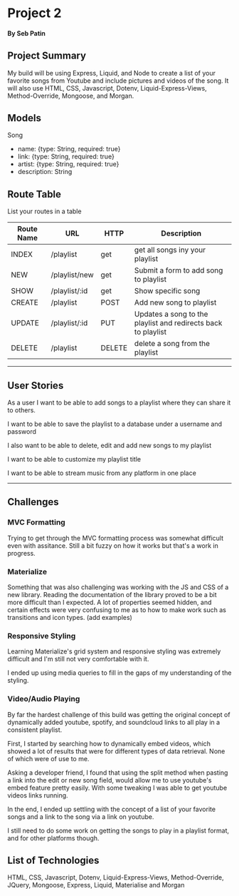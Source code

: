# Project 2
#### By Seb Patin

## Project Summary

My build will be using Express, Liquid, and Node to create a list of your favorite songs from Youtube and include pictures and videos of the song. It will also use HTML, CSS, Javascript, Dotenv, Liquid-Express-Views, Method-Override, Mongoose, and Morgan.

## Models

Song
 - name: {type: String, required: true}
 - link: {type: String, required: true}
 - artist: {type: String, required: true}
 - description: String
 
## Route Table

List your routes in a table

| Route Name | URL | HTTP | Description |
|-----------|------|-------|-------------|
| INDEX |/playlist| get | get all songs iny your playlist
| NEW |/playlist/new| get | Submit a form to add song to playlist
| SHOW |/playlist/:id| get | Show specific song
| CREATE |/playlist| POST | Add new song to playlist
| UPDATE |/playlist/:id| PUT |Updates a song to the playlist and redirects back to playlist
| DELETE |/playlist| DELETE | delete a song from the playlist

---

## User Stories

As a user I want to be able to add songs to a playlist where they can share it to others. 

I want to be able to save the playlist to a database under a username and password

I also want to be able to delete, edit and add new songs to my playlist

I want to be able to customize my playlist title

I want to be able to stream music from any platform in one place

---
## Challenges

### MVC Formatting
Trying to get through the MVC formatting process was somewhat difficult even with assitance. Still a bit fuzzy on how it works but that's a work in progress.

### Materialize
Something that was also challenging was working with the JS and CSS of a new library.  Reading the documentation of the library proved to be a bit more difficult than I expected.  A lot of properties seemed hidden, and certain effects were very confusing to me as to how to make work such as transitions and icon types. (add examples)

### Responsive Styling
Learning Materialize's grid system and responsive styling was extremely difficult and I'm still not very comfortable with it.  

I ended up using media queries to fill in the gaps of my understanding of the styling.

### Video/Audio Playing
By far the hardest challenge of this build was getting the original concept of dynamically added youtube, spotify, and soundcloud links to all play in a consistent playlist.  

First, I started by searching how to dynamically embed videos, which showed a lot of results that were for different types of data retrieval.  None of which were of use to me.

Asking a developer friend, I found that using the split method when pasting a link into the edit or new song field, would allow me to use youtube's embed feature pretty easily.  With some tweaking I was able to get youtube videos links running.

In the end, I ended up settling with the concept of a list of your favorite songs and a link to the song via a link on youtube.

I still need to do some work on getting the songs to play in a playlist format, and for other platforms though.

## List of Technologies

HTML, CSS, Javascript, Dotenv, Liquid-Express-Views, Method-Override, JQuery, Mongoose, Express, Liquid, Materialise and Morgan